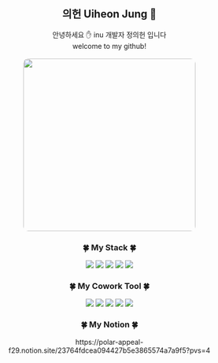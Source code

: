<div align="center">
  <h2>
    의헌 Uiheon Jung 🐋  
  </h2>
</div>
<div align="center">
  안녕하세요 ✋ inu 개발자 정의헌 입니다  <br>
  welcome to my github!
</div>
<br>
<div align="center">
  <img src="https://github.com/uiheonn/uiheonn/assets/108711488/e13c3b21-5aec-42a2-8df7-0510f1550b0a" style="width: 350px; height: auto; border-radius: 10px;">
</div>
<div align="center">
  <h3>
    🍀 My Stack 🍀
  </h3>
</div>
<div align="center">
<img src="https://img.shields.io/badge/java-007396?style=for-the-badge&logo=java&logoColor=white"> <img src="https://img.shields.io/badge/spring-6DB33F?style=for-the-badge&logo=spring&logoColor=white"> <img src="https://img.shields.io/badge/python-3776AB?style=for-the-badge&logo=python&logoColor=white"> <img src="https://img.shields.io/badge/django-092E20?style=for-the-badge&logo=django&logoColor=white"> <img src="https://img.shields.io/badge/mysql-4479A1?style=for-the-badge&logo=mysql&logoColor=white">
</div>
<div align="center">
  <h3>
    🍀 My Cowork Tool 🍀
  </h3>
</div>
<div align="center">
  <img src="https://img.shields.io/badge/Jira-0052CC?style=for-the-badge&logo=Jira&logoColor=white"> <img src="https://img.shields.io/badge/Notion-000000?style=for-the-badge&logo=Notion&logoColor=white"> <img src="https://img.shields.io/badge/Postman-FF6C37?style=for-the-badge&logo=Postman&logoColor=white"> <img src="https://img.shields.io/badge/GitHub-181717?style=for-the-badge&logo=GitHub&logoColor=white"> <img src="https://img.shields.io/badge/Figma-F24E1E?style=for-the-badge&logo=Figma&logoColor=white"> 
</div>
<div align="center">
  <h3>
    🍀 My Notion 🍀
  </h3>
</div>
<div align="center">
  https://polar-appeal-f29.notion.site/23764fdcea094427b5e3865574a7a9f5?pvs=4
</div>
